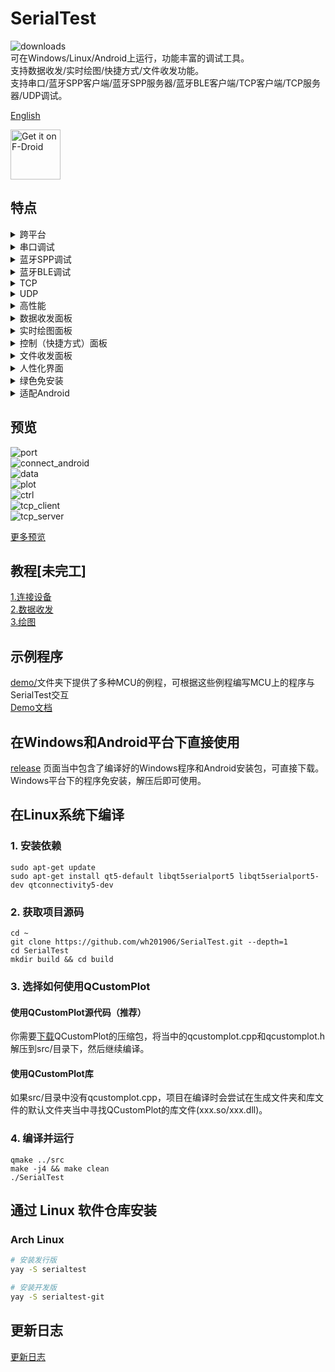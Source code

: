 # SerialTest
![downloads](https://img.shields.io/github/downloads/wh201906/SerialTest/total?label=%E4%B8%8B%E8%BD%BD%E9%87%8F)  
可在Windows/Linux/Android上运行，功能丰富的调试工具。  
支持数据收发/实时绘图/快捷方式/文件收发功能。  
支持串口/蓝牙SPP客户端/蓝牙SPP服务器/蓝牙BLE客户端/TCP客户端/TCP服务器/UDP调试。  

[English](../../README.md)  

[<img src="https://fdroid.gitlab.io/artwork/badge/get-it-on-zh-cn.png"
     alt="Get it on F-Droid"
     height="80">](https://f-droid.org/zh_Hans/packages/priv.wh201906.serialtest/)  

## 特点

<details>
<summary>跨平台</summary>

+ 支持Windows/Linux/Android
+ 理论上可支持MacOS

</details>

<details>
<summary>串口调试</summary>

+ 显示系统所有可用串口及参数，无需打开设备管理器/查看dmesg
+ 可以设置波特率，数据位，停止位，校验方式，流控方式，可在串口打开时实时更改  
+ 可以控制DTR, RTS信号，显示CTS, DSR, DCD, RI(RNG)信号
+ 保存上一次连接的参数
+ 按照端口名或设备ID保存连接时参数，快速重设连接参数
+ (Android端暂不支持串口，可参考[该解决方案](https://github.com/wh201906/SerialTest/discussions/11))

</details>

<details>
<summary>蓝牙SPP调试</summary>

+ 支持常见的串口透传模块(HC-05, HC-06, JDY-34, ...)
+ 支持PC到手机，PC到PC，手机到手机之间的通信
+ 支持客户端(主机)模式/服务端(从机)模式，可主动连接设备或被设备连接
+ 服务端模式可被多个设备连接，可配置每个设备的收发状态，可断开任意设备
+ 支持多个蓝牙适配器（实验性功能）

</details>

<details>
<summary>蓝牙BLE调试</summary>

+ 支持显示已连接设备的所有服务（Service），特征值（Characteristic）和描述符（Descriptor），支持嵌套服务
+ 接收和发送可使用不同的服务

</details>

<details>
<summary>TCP</summary>

+ 支持IPv4/IPv6
+ 客户端：支持指定出站IP和端口号
+ 客户端：远端地址可以是IP或者域名
+ 客户端：支持保存连接时参数并取名，快速重设连接参数
+ 服务端：支持在全部网卡或指定网卡上监听
+ 服务端：可被多个设备连接，可配置每个设备的收发状态，可断开任意设备

</details>

<details>
<summary>UDP</summary>

+ 支持IPv4/IPv6
+ 支持在全部网卡或指定网卡上监听
+ 支持保存连接时参数并取名，快速重设连接参数
+ 可在运行时直接改变目标远端地址和端口号

</details>

<details>
<summary>高性能</summary>

+ 快速响应：数据接收与UI更新分离，可通过关闭接收框实时显示进一步提速
+ 快速响应：耗时较长操作在独立线程当中完成，不阻塞UI
+ 低内存占用：关闭实时显示和绘图功能后接收字节数与内存消耗约为1:1

</details>

<details>
<summary>数据收发面板</summary>

+ 支持16进制显示, 切换过程中不改变原始数据(如\0)
+ 支持导出已选中文本/原始数据
+ 每次发送后可添加任意后缀(\n, \r\n, 文本，Hex数据)
+ 重复发送
+ 多种编码支持  
（UTF8/16/32, GB2312/GB18030, BIG5, KOI8-R, Shift_JIS, EUC-KR, [......](https://doc.qt.io/qt-5/qtextcodec.html#details)）
+ 支持转义字符  
（\r, \n, \t, \0, \123, \xFF, \uABCD, ...）
+ 可记录/忽略已发送数据
+ 可单独显示已发送数据/已接收数据

</details>

<details>
<summary>实时绘图面板</summary>

+ 对文本数据进行绘图，保持人类可读性
+ 可任意拖动画面，用滚轮自由缩放画面
+ 支持触摸屏缩放/拖动手势
+ 可跟随最新数据
+ 可同时绘制最多99条曲线
+ 多种X轴模式
+ 带图例，可改变曲线的名字和颜色
+ 可显示/隐藏曲线
+ 可以在收到指定数据后清空绘图区，也可手动清空
+ [提供STM32/Arduino/STM8例程以及数据转文本函数](../../demo/README.md)

</details>

<details>
<summary>控制（快捷方式）面板</summary>

+ 一键发送指定数据
+ 快速发送数值，用于调整参数
+ 支持发送16进制内容
+ 支持转义字符
+ 支持添加前缀后缀
+ 支持导入/导出

</details>

<details>
<summary>文件收发面板</summary>

+ 支持快速计算CRC32校验值
+ 发送：可配置自动暂停，每发送一定数量字节后暂停一段时间，便于接收方处理
+ 接收：可配置自动停止，在接收到指定数量字节后自动停止接收
+ CRC32计算和文件读写流程在独立的线程中运行，提高速度

</details>

<details>
<summary>人性化界面</summary>

+ 可在单个窗口上显示多个面板
+ 每个面板可拆分为子窗口
+ PC端支持窗口置顶
+ PC端支持设置窗口不透明度
+ PC端程序可多开，标题栏会显示当前工作模式
+ 可在状态栏查看当前连接参数，并快速断开/重连
+ 支持改变字体
+ 支持改变语言

</details>

<details>
<summary>绿色免安装</summary>

+ 仅产生单个配置文件
+ Windows版本不改变注册表项
+ 配置文件默认位于运行目录下，也可位于系统默认配置文件夹中
+ 支持导入/导出/清空配置文件
+ 支持清空连接历史记录，改变历史记录最大条数，减少空间占用

</details>

<details>
<summary>适配Android</summary>

+ 小屏适配：可设置强制横屏
+ 小屏适配：数据收发面板可仅显示已发送/已接收数据
+ 小屏适配：支持全屏模式
+ 绘图界面支持缩放/拖动手势
+ 支持分享文本到SerialTest并发送

</details>

## 预览
![port](../previews/port_zh_CN.png)  
![connect_android](../previews/connect_android_zh_CN.jpg)  
![data](../previews/data_zh_CN.png)  
![plot](../previews/plot_zh_CN.png)  
![ctrl](../previews/ctrl_zh_CN.png)  
![tcp_client](../previews/tcp_client_zh_CN.png)  
![tcp_server](../previews/tcp_server_zh_CN.png)  

[更多预览](../previews/previews_zh_CN.md)  

## 教程[未完工]
[1.连接设备](../tutorials/connect/connect_zh_CN.md)  
[2.数据收发](../tutorials/data/data_zh_CN.md)  
[3.绘图](../tutorials/plot/plot_zh_CN.md)  

## 示例程序
[demo/](https://github.com/wh201906/SerialTest/tree/master/demo)文件夹下提供了多种MCU的例程，可根据这些例程编写MCU上的程序与SerialTest交互  
[Demo文档](../../demo/README.md)  

## 在Windows和Android平台下直接使用
[release](https://github.com/wh201906/SerialTest/releases) 页面当中包含了编译好的Windows程序和Android安装包，可直接下载。Windows平台下的程序免安装，解压后即可使用。  

## 在Linux系统下编译
### 1. 安装依赖
```
sudo apt-get update
sudo apt-get install qt5-default libqt5serialport5 libqt5serialport5-dev qtconnectivity5-dev  
```
### 2. 获取项目源码
```
cd ~
git clone https://github.com/wh201906/SerialTest.git --depth=1
cd SerialTest
mkdir build && cd build
```

### 3. 选择如何使用QCustomPlot
#### 使用QCustomPlot源代码（推荐）  
你需要[下载](https://www.qcustomplot.com/release/2.1.0fixed/QCustomPlot-source.tar.gz)QCustomPlot的压缩包，将当中的qcustomplot.cpp和qcustomplot.h解压到src/目录下，然后继续编译。
#### 使用QCustomPlot库  
如果src/目录中没有qcustomplot.cpp，项目在编译时会尝试在生成文件夹和库文件的默认文件夹当中寻找QCustomPlot的库文件(xxx.so/xxx.dll)。
### 4. 编译并运行
```
qmake ../src
make -j4 && make clean
./SerialTest 
```

## 通过 Linux 软件仓库安装

### Arch Linux
```bash
# 安装发行版
yay -S serialtest

# 安装开发版
yay -S serialtest-git
```

## 更新日志
[更新日志](../CHANGELOG/CHANGELOG_zh_CN.md)
